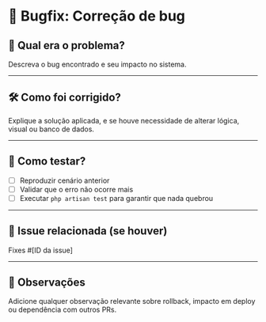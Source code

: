 # 🐞 Bugfix: Correção de bug

## 🐛 Qual era o problema?

Descreva o bug encontrado e seu impacto no sistema.

---

## 🛠 Como foi corrigido?

Explique a solução aplicada, e se houve necessidade de alterar lógica, visual ou banco de dados.

---

## 🧪 Como testar?

- [ ] Reproduzir cenário anterior
- [ ] Validar que o erro não ocorre mais
- [ ] Executar `php artisan test` para garantir que nada quebrou

---

## 🔗 Issue relacionada (se houver)

Fixes #[ID da issue]

---

## 📌 Observações

Adicione qualquer observação relevante sobre rollback, impacto em deploy ou dependência com outros PRs.

